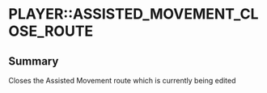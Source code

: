 # PLAYER::ASSISTED_MOVEMENT_CLOSE_ROUTE

## Summary
Closes the Assisted Movement route which is currently being edited